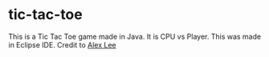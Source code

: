 # tic-tac-toe
This is a Tic Tac Toe game made in Java. It is CPU vs Player.
This was made in Eclipse IDE.
Credit to [Alex Lee](https://www.youtube.com/channel/UC_fFL5jgoCOrwAVoM_fBYwA)
